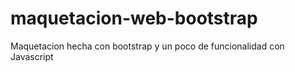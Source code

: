 # maquetacion-web-bootstrap
Maquetacion hecha con bootstrap y un poco de funcionalidad con Javascript

